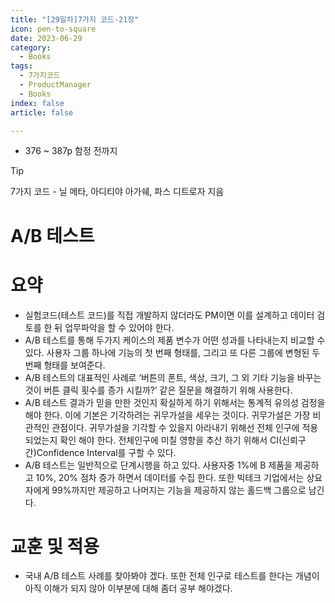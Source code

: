 ```yaml
---
title: "[29일차]7가지 코드-21장"
icon: pen-to-square
date: 2023-06-29
category:
  - Books
tags:
  - 7가지코드
  - ProductManager
  - Books
index: false
article: false

---
```


- 376 ~ 387p 함정 전까지

<!-- more -->

>[!tip]
>7가지 코드 - 닐 메타, 아디티야 아가쉐, 파스 디트로자 지음


# A/B 테스트

# 요약

- 실험코드(테스트 코드)를 직접 개발하지 않더라도 PM이면 이를 설계하고 데이터 검토를 한 뒤 업무파악을 할 수 있어야 한다.
- A/B 테스트를 통해 두가지 케이스의 제품 변수가 어떤 성과를 나타내는지 비교할 수 있다. 사용자 그룹 하나에 기능의 첫 번째 형태를, 그리고 또 다른 그룹에 변형된 두 번째 형태를 보여준다.
- A/B 테스트의 대표적인 사례로 ‘버튼의 폰트, 색상, 크기, 그 외 기타 기능을 바꾸는 것이 버튼 클릭 횟수를 증가 시킬까?’ 같은 질문을 해결하기 위해 사용한다.
- A/B 테스트 결과가 믿을 만한 것인지 확실하게 하기 위해서는 통계적 유의성 검정을 해야 한다. 이에 기본은 기각하려는 귀무가설을 세우는 것이다. 귀무가설은 가장 비관적인 관점이다. 
귀무가설을 기각할 수 있을지 아라내기 위해선 전체 인구에 적용되었는지 확인 해야 한다. 전체인구에 미칠 영향을 추산 하기 위해서 CI(신뢰구간)Confidence Interval를 구할 수 있다.
- A/B 테스트는 일반적으로 단계시행을 하고 있다. 사용자중 1%에 B 제품을 제공하고 10%, 20% 점차 증가 하면서 데이터를 수집 한다. 또한 빅테크 기업에서는 상요자에게 99%까지만 제공하고 나머지는 기능을 제공하지 않는 홀드백 그룹으로 남긴다.

# 교훈 및 적용

- 국내 A/B 테스트 사례를 찾아봐야 겠다. 또한 전체 인구로 테스트를 한다는 개념이 아직 이해가 되지 않아 이부분에 대해 좀더 공부 해야겠다.